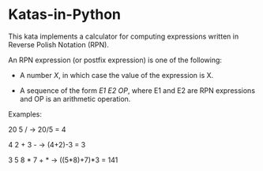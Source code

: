 # Katas-in-Python

This kata implements a calculator for computing expressions written in Reverse Polish Notation (RPN).

An RPN expression (or postfix expression) is one of the following:

* A number *X*, in which case the value of the expression is X.

* A sequence of the form *E1 E2 OP*, where E1 and E2 are RPN expressions and OP is an arithmetic operation.

Examples:

20 5 /         ->  20/5 = 4

4 2 + 3 -      ->  (4+2)-3 = 3

3 5 8 * 7 + *  ->  ((5*8)+7)*3 = 141